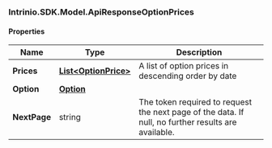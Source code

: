[//]: # (CLASS:Intrinio.SDK.Model.ApiResponseOptionPrices)

[//]: # (KIND:object)

### Intrinio.SDK.Model.ApiResponseOptionPrices
#### Properties

[//]: # (START_DEFINITION)

Name | Type | Description
------------ | ------------- | -------------
**Prices** | [**List&lt;OptionPrice&gt;**](OptionPrice.md) | A list of option prices in descending order by date &nbsp;
**Option** | [**Option**](Option.md) |  &nbsp;
**NextPage** | string | The token required to request the next page of the data. If null, no further results are available. &nbsp;

[//]: # (END_DEFINITION)


[//]: # (CONTAINED_CLASS:Intrinio.SDK.Model.OptionPrice)


[//]: # (CONTAINED_CLASS:Intrinio.SDK.Model.Option)


